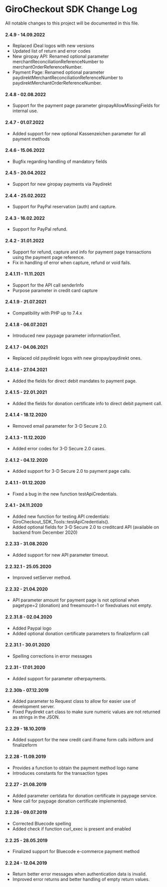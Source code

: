 # GiroCheckout SDK Change Log

All notable changes to this project will be documented in this file.

#### 2.4.9 - 14.09.2022
- Replaced iDeal logos with new versions
- Updated list of return and error codes
- New giropay API: Renamed optional parameter merchantReconciliationReferenceNumber to merchantOrderReferenceNumber.
- Payment Page: Renamed optional parameter paydirektMerchantReconciliationReferenceNumber to paydirektMerchantOrderReferenceNumber.

#### 2.4.8 - 02.08.2022
- Support for the payment page parameter giropayAllowMissingFields for internal use.

#### 2.4.7 - 01.07.2022
- Added support for new optional Kassenzeichen parameter for all payment methods

#### 2.4.6 - 15.06.2022
- Bugfix regarding handling of mandatory fields

#### 2.4.5 - 20.04.2022
- Support for new giropay payments via Paydirekt

#### 2.4.4 - 25.02.2022
- Support for PayPal reservation (auth) and capture.

#### 2.4.3 - 16.02.2022
- Support for PayPal refund.

#### 2.4.2 - 31.01.2022
- Support for refund, capture and info for payment page transactions using the payment page reference.
- Fix in handling of error when capture, refund or void fails.

#### 2.4.1.11 - 11.11.2021
- Support for the API call senderInfo
- Purpose parameter in credit card capture

#### 2.4.1.9 - 21.07.2021
- Compatibility with PHP up to 7.4.x

#### 2.4.1.8 - 06.07.2021
- Introduced new paypage parameter informationText.

#### 2.4.1.7 - 04.06.2021
- Replaced old paydirekt logos with new giropay/paydirekt ones.

#### 2.4.1.6 - 27.04.2021
- Added the fields for direct debit mandates to payment page.

#### 2.4.1.5 - 22.01.2021
- Added the fields for donation certificate info to direct debit payment call.

#### 2.4.1.4 - 18.12.2020
- Removed email parameter for 3-D Secure 2.0.

#### 2.4.1.3 - 11.12.2020
- Added error codes for 3-D Secure 2.0 cases.

#### 2.4.1.2 - 04.12.2020
- Added support for 3-D Secure 2.0 to payment page calls.

#### 2.4.1.1 - 01.12.2020
- Fixed a bug in the new function testApiCredentials.

#### 2.4.1 - 24.11.2020
- Added new function for testing API credentials: GiroCheckout_SDK_Tools::testApiCredentials().
- Added optional fields for 3-D Secure 2.0 to creditcard API (available on backend from December 2020) 

#### 2.2.33 - 31.08.2020
- Added support for new API parameter timeout. 

#### 2.2.32.1 - 25.05.2020
- Improved  setServer method. 

#### 2.2.32 - 21.04.2020
- API parameter amount for payment page is not optional when pagetype=2 (donation) and freeamount=1 or fixedvalues not empty.

#### 2.2.31.8 - 02.04.2020
- Added Paypal logo
- Added optional donation certificate parameters to finalizeform call

#### 2.2.31.1 - 30.01.2020
- Spelling corrections in error messages

#### 2.2.31 - 17.01.2020
- Added support for parameter otherpayments. 

#### 2.2.30b - 07.12.2019
- Added parameter to Request class to allow for easier use of development server.
- Fixed Paydirekt cart class to make sure numeric values are not returned as strings in the JSON.

#### 2.2.29 - 18.10.2019
- Added support for the new credit card iframe form calls initform and finalizeform

#### 2.2.28 - 11.09.2019
- Provides a function to obtain the payment method logo name
- Introduces constants for the transaction types

#### 2.2.27 - 21.08.2019
- Added parameter certdata for donation certificate in paypage service.
- New call for paypage donation certificate implemented.

#### 2.2.26 - 09.07.2019
- Corrected Bluecode spelling
- Added check if function curl_exec is present and enabled

#### 2.2.25 - 28.05.2019
- Finalized support for Bluecode e-commerce payment method

#### 2.2.24 - 12.04.2019
- Return better error messages when authentication data is invalid.
- Improved error returns and better handling of empty return values.

